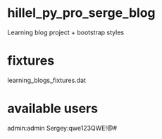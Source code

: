 # hillel_py_pro_serge_blog
Learning blog project + bootstrap styles 

# fixtures
learning_blogs_fixtures.dat

# available users
admin:admin
Sergey:qwe123QWE!@#
